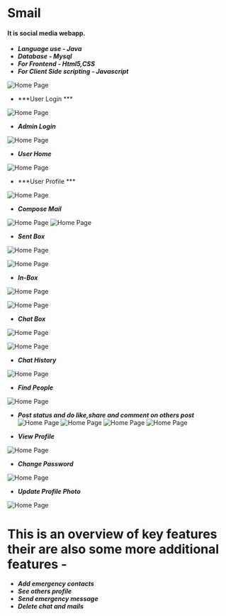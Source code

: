 # Smail
#### It is social media webapp.  
- ***Language use - Java***
- ***Database - Mysql***
- ***For Frontend - Html5,CSS***
- ***For Client Side scripting - Javascript*** 

![Home Page](https://github.com/rahulgupta1999/Smail/blob/master/output/Screenshot%20(38).png)


- ***User Login ***


![Home Page](https://github.com/rahulgupta1999/Smail/blob/master/output/Screenshot%20(39).png)


- ***Admin Login***


![Home Page](https://github.com/rahulgupta1999/Smail/blob/master/output/Screenshot%20(63).png)

- ***User Home***

![Home Page](https://github.com/rahulgupta1999/Smail/blob/master/output/Screenshot%20(40).png)

- ***User Profile ***


![Home Page](https://github.com/rahulgupta1999/Smail/blob/master/output/Screenshot%20(59).png)

- ***Compose Mail***


![Home Page](https://github.com/rahulgupta1999/Smail/blob/master/output/Screenshot%20(42).png)
![Home Page](https://github.com/rahulgupta1999/Smail/blob/master/output/Screenshot%20(43).png)

- ***Sent Box***


![Home Page](https://github.com/rahulgupta1999/Smail/blob/master/output/Screenshot%20(44).png)



![Home Page](https://github.com/rahulgupta1999/Smail/blob/master/output/Screenshot%20(45).png)
 
- ***In-Box***


![Home Page](https://github.com/rahulgupta1999/Smail/blob/master/output/Screenshot%20(56).png)



![Home Page](https://github.com/rahulgupta1999/Smail/blob/master/output/Screenshot%20(45).png)

- ***Chat Box***


![Home Page](https://github.com/rahulgupta1999/Smail/blob/master/output/Screenshot%20(47).png)

![Home Page](https://github.com/rahulgupta1999/Smail/blob/master/output/Screenshot%20(57).png)


- ***Chat History***


![Home Page](https://github.com/rahulgupta1999/Smail/blob/master/output/Screenshot%20(58).png)


- ***Find People***

![Home Page](https://github.com/rahulgupta1999/Smail/blob/master/output/Screenshot%20(50).png)

- ***Post status and do like,share and comment on others post***
![Home Page](https://github.com/rahulgupta1999/Smail/blob/master/output/Screenshot%20(41).png)
![Home Page](https://github.com/rahulgupta1999/Smail/blob/master/output/Screenshot%20(53).png)
![Home Page](https://github.com/rahulgupta1999/Smail/blob/master/output/Screenshot%20(54).png)
![Home Page](https://github.com/rahulgupta1999/Smail/blob/master/output/Screenshot%20(62).png)

- ***View Profile***


![Home Page](https://github.com/rahulgupta1999/Smail/blob/master/output/Screenshot%20(50).png)



- ***Change Password***


![Home Page](https://github.com/rahulgupta1999/Smail/blob/master/output/Screenshot%20(60).png)



- ***Update Profile Photo***


![Home Page](https://github.com/rahulgupta1999/Smail/blob/master/output/Screenshot%20(61).png)


# This is an overview of key features their are also some more additional features -
- ***Add emergency contacts*** 
- ***See others profile*** 
- ***Send emergency message*** 
- ***Delete chat and mails*** 
